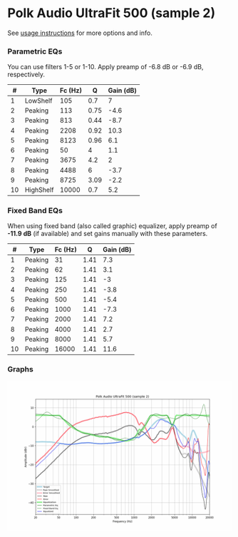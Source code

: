 # Polk Audio UltraFit 500 (sample 2)
See [usage instructions](https://github.com/jaakkopasanen/AutoEq#usage) for more options and info.

### Parametric EQs
You can use filters 1-5 or 1-10. Apply preamp of -6.8 dB or -6.9 dB, respectively.

|   # | Type      |   Fc (Hz) |    Q |   Gain (dB) |
|-----|-----------|-----------|------|-------------|
|   1 | LowShelf  |       105 | 0.7  |         7   |
|   2 | Peaking   |       113 | 0.75 |        -4.6 |
|   3 | Peaking   |       813 | 0.44 |        -8.7 |
|   4 | Peaking   |      2208 | 0.92 |        10.3 |
|   5 | Peaking   |      8123 | 0.96 |         6.1 |
|   6 | Peaking   |        50 | 4    |         1.1 |
|   7 | Peaking   |      3675 | 4.2  |         2   |
|   8 | Peaking   |      4488 | 6    |        -3.7 |
|   9 | Peaking   |      8725 | 3.09 |        -2.2 |
|  10 | HighShelf |     10000 | 0.7  |         5.2 |

### Fixed Band EQs
When using fixed band (also called graphic) equalizer, apply preamp of **-11.9 dB** (if available) and set gains manually with these parameters.

|   # | Type    |   Fc (Hz) |    Q |   Gain (dB) |
|-----|---------|-----------|------|-------------|
|   1 | Peaking |        31 | 1.41 |         7.3 |
|   2 | Peaking |        62 | 1.41 |         3.1 |
|   3 | Peaking |       125 | 1.41 |        -3   |
|   4 | Peaking |       250 | 1.41 |        -3.8 |
|   5 | Peaking |       500 | 1.41 |        -5.4 |
|   6 | Peaking |      1000 | 1.41 |        -7.3 |
|   7 | Peaking |      2000 | 1.41 |         7.2 |
|   8 | Peaking |      4000 | 1.41 |         2.7 |
|   9 | Peaking |      8000 | 1.41 |         5.7 |
|  10 | Peaking |     16000 | 1.41 |        11.6 |

### Graphs
![](./Polk%20Audio%20UltraFit%20500%20(sample%202).png)
